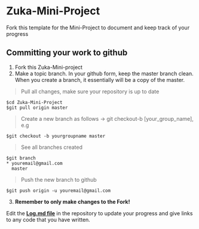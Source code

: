 # Zuka-Mini-Project
Fork this template for the Mini-Project to document and keep track of your progress


## Committing your work to github
1. Fork this Zuka-Mini-project
2. Make a topic branch. In your github form, keep the master branch clean. When you create a branch, it essentially will be a copy of the master.

> Pull all changes, make sure your repository is up to date

```
$cd Zuka-Mini-Project
$git pull origin master

```
> Create a new branch as follows -> git checkout-b [your_group_name], e.g

```
$git checkout -b yourgroupname master
```
> See all branches created

```
$git branch
* youremail@gmail.com
  master
```
> Push the new branch to github

```
$git push origin -u youremail@gmail.com
```

3. **Remember to only make changes to the Fork!**

Edit the **[Log.md file](https://github.com/Python-4-DS/Cohort-1/blob/master/log.md)** in the repository to update your progress and give links to any code that you have written.
